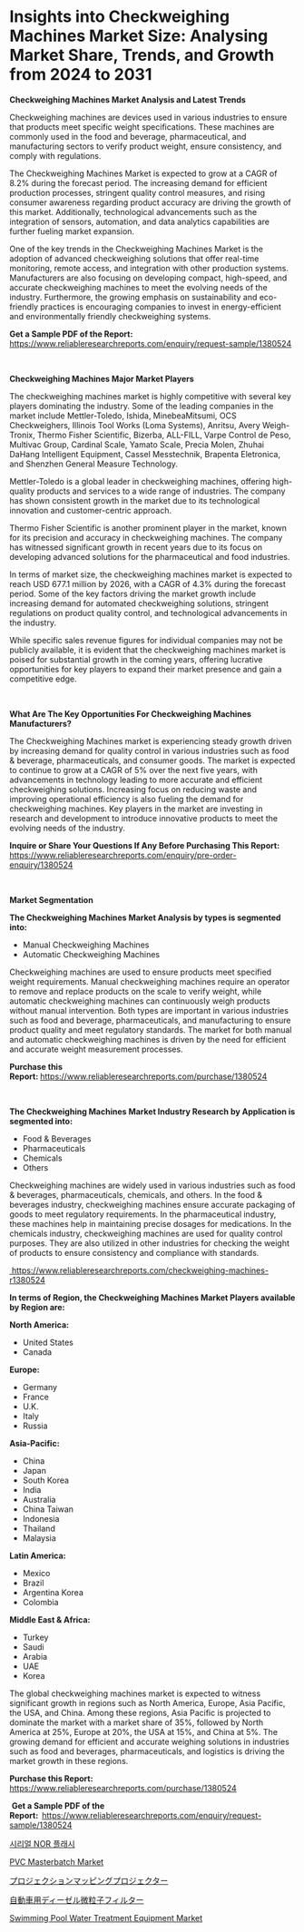 <p><h1>Insights into Checkweighing Machines Market Size: Analysing Market Share, Trends, and Growth from 2024 to 2031</h1></p><p><strong>Checkweighing Machines Market Analysis and Latest Trends</strong></p>
<p><p>Checkweighing machines are devices used in various industries to ensure that products meet specific weight specifications. These machines are commonly used in the food and beverage, pharmaceutical, and manufacturing sectors to verify product weight, ensure consistency, and comply with regulations.</p><p>The Checkweighing Machines Market is expected to grow at a CAGR of 8.2% during the forecast period. The increasing demand for efficient production processes, stringent quality control measures, and rising consumer awareness regarding product accuracy are driving the growth of this market. Additionally, technological advancements such as the integration of sensors, automation, and data analytics capabilities are further fueling market expansion.</p><p>One of the key trends in the Checkweighing Machines Market is the adoption of advanced checkweighing solutions that offer real-time monitoring, remote access, and integration with other production systems. Manufacturers are also focusing on developing compact, high-speed, and accurate checkweighing machines to meet the evolving needs of the industry. Furthermore, the growing emphasis on sustainability and eco-friendly practices is encouraging companies to invest in energy-efficient and environmentally friendly checkweighing systems.</p></p>
<p><strong>Get a Sample PDF of the Report:&nbsp;</strong> <a href="https://www.reliableresearchreports.com/enquiry/request-sample/1380524">https://www.reliableresearchreports.com/enquiry/request-sample/1380524</a></p>
<p>&nbsp;</p>
<p><strong>Checkweighing Machines Major Market Players</strong></p>
<p><p>The checkweighing machines market is highly competitive with several key players dominating the industry. Some of the leading companies in the market include Mettler-Toledo, Ishida, MinebeaMitsumi, OCS Checkweighers, Illinois Tool Works (Loma Systems), Anritsu, Avery Weigh-Tronix, Thermo Fisher Scientific, Bizerba, ALL-FILL, Varpe Control de Peso, Multivac Group, Cardinal Scale, Yamato Scale, Precia Molen, Zhuhai DaHang Intelligent Equipment, Cassel Messtechnik, Brapenta Eletronica, and Shenzhen General Measure Technology.</p><p>Mettler-Toledo is a global leader in checkweighing machines, offering high-quality products and services to a wide range of industries. The company has shown consistent growth in the market due to its technological innovation and customer-centric approach.</p><p>Thermo Fisher Scientific is another prominent player in the market, known for its precision and accuracy in checkweighing machines. The company has witnessed significant growth in recent years due to its focus on developing advanced solutions for the pharmaceutical and food industries.</p><p>In terms of market size, the checkweighing machines market is expected to reach USD 677.1 million by 2026, with a CAGR of 4.3% during the forecast period. Some of the key factors driving the market growth include increasing demand for automated checkweighing solutions, stringent regulations on product quality control, and technological advancements in the industry.</p><p>While specific sales revenue figures for individual companies may not be publicly available, it is evident that the checkweighing machines market is poised for substantial growth in the coming years, offering lucrative opportunities for key players to expand their market presence and gain a competitive edge.</p></p>
<p>&nbsp;</p>
<p><strong>What Are The Key Opportunities For Checkweighing Machines Manufacturers?</strong></p>
<p><p>The Checkweighing Machines market is experiencing steady growth driven by increasing demand for quality control in various industries such as food & beverage, pharmaceuticals, and consumer goods. The market is expected to continue to grow at a CAGR of 5% over the next five years, with advancements in technology leading to more accurate and efficient checkweighing solutions. Increasing focus on reducing waste and improving operational efficiency is also fueling the demand for checkweighing machines. Key players in the market are investing in research and development to introduce innovative products to meet the evolving needs of the industry.</p></p>
<p><strong>Inquire or Share Your Questions If Any Before Purchasing This Report:</strong> <a href="https://www.reliableresearchreports.com/enquiry/pre-order-enquiry/1380524">https://www.reliableresearchreports.com/enquiry/pre-order-enquiry/1380524</a></p>
<p>&nbsp;</p>
<p><strong>Market Segmentation</strong></p>
<p><strong>The Checkweighing Machines Market Analysis by types is segmented into:</strong></p>
<p><ul><li>Manual Checkweighing Machines</li><li>Automatic Checkweighing Machines</li></ul></p>
<p><p>Checkweighing machines are used to ensure products meet specified weight requirements. Manual checkweighing machines require an operator to remove and replace products on the scale to verify weight, while automatic checkweighing machines can continuously weigh products without manual intervention. Both types are important in various industries such as food and beverage, pharmaceuticals, and manufacturing to ensure product quality and meet regulatory standards. The market for both manual and automatic checkweighing machines is driven by the need for efficient and accurate weight measurement processes.</p></p>
<p><strong>Purchase this Report:&nbsp;</strong><a href="https://www.reliableresearchreports.com/purchase/1380524">https://www.reliableresearchreports.com/purchase/1380524</a></p>
<p>&nbsp;</p>
<p><strong>The Checkweighing Machines Market Industry Research by Application is segmented into:</strong></p>
<p><ul><li>Food & Beverages</li><li>Pharmaceuticals</li><li>Chemicals</li><li>Others</li></ul></p>
<p><p>Checkweighing machines are widely used in various industries such as food & beverages, pharmaceuticals, chemicals, and others. In the food & beverages industry, checkweighing machines ensure accurate packaging of goods to meet regulatory requirements. In the pharmaceutical industry, these machines help in maintaining precise dosages for medications. In the chemicals industry, checkweighing machines are used for quality control purposes. They are also utilized in other industries for checking the weight of products to ensure consistency and compliance with standards.</p></p>
<p><a href="https://www.reliableresearchreports.com/checkweighing-machines-r1380524">&nbsp;https://www.reliableresearchreports.com/checkweighing-machines-r1380524</a></p>
<p><strong>In terms of Region, the Checkweighing Machines Market Players available by Region are:</strong></p>
<p>
    <p> <strong> North America: </strong>
        <ul>
            <li>United States</li>
            <li>Canada</li>
        </ul>
        </p> 
    <p> <strong> Europe: </strong>
        <ul>
            <li>Germany</li>
            <li>France</li>
            <li>U.K.</li>
            <li>Italy</li>
            <li>Russia</li>
        </ul>
        </p> 
    <p> <strong> Asia-Pacific: </strong>
        <ul>
            <li>China</li>
            <li>Japan</li>
            <li>South Korea</li>
            <li>India</li>
            <li>Australia</li>
            <li>China Taiwan</li>
            <li>Indonesia</li>
            <li>Thailand</li>
            <li>Malaysia</li>
        </ul>
        </p> 
    <p> <strong> Latin America: </strong>
        <ul>
            <li>Mexico</li>
            <li>Brazil</li>
            <li>Argentina Korea</li>
            <li>Colombia</li>
        </ul>
        </p> 
    <p> <strong> Middle East & Africa: </strong>
        <ul>
            <li>Turkey</li>
            <li>Saudi</li>
            <li>Arabia</li>
            <li>UAE</li>
            <li>Korea</li>
        </ul>
    </p>
    </p>
<p><p>The global checkweighing machines market is expected to witness significant growth in regions such as North America, Europe, Asia Pacific, the USA, and China. Among these regions, Asia Pacific is projected to dominate the market with a market share of 35%, followed by North America at 25%, Europe at 20%, the USA at 15%, and China at 5%. The growing demand for efficient and accurate weighing solutions in industries such as food and beverages, pharmaceuticals, and logistics is driving the market growth in these regions.</p></p>
<p><strong>Purchase this Report: </strong><a href="https://www.reliableresearchreports.com/purchase/1380524">https://www.reliableresearchreports.com/purchase/1380524</a></p>
<p>&nbsp;<strong>Get a Sample PDF of the Report:&nbsp;&nbsp;</strong><a href="https://www.reliableresearchreports.com/enquiry/request-sample/1380524">https://www.reliableresearchreports.com/enquiry/request-sample/1380524</a></p>
<p><strong></strong></p>
<p><p><a href="https://github.com/WilburKihn5676/Market-Research-Report-List-1/blob/main/642006332631.md">시리얼 NOR 플래시</a></p><p><a href="https://issuu.com/reportprime-2/docs/pvc-masterbatch-market-size-2030.pptx">PVC Masterbatch Market</a></p><p><a href="https://github.com/EthanMorar2011/Market-Research-Report-List-1/blob/main/698861435635.md">プロジェクションマッピングプロジェクター</a></p><p><a href="https://github.com/dzy793153605/Market-Research-Report-List-1/blob/main/557417335634.md">自動車用ディーゼル微粒子フィルター</a></p><p><a href="https://github.com/PeterParrish5/Market-Research-Report-List-4/blob/main/swimming-pool-water-treatment-equipment-market.md">Swimming Pool Water Treatment Equipment Market</a></p></p>